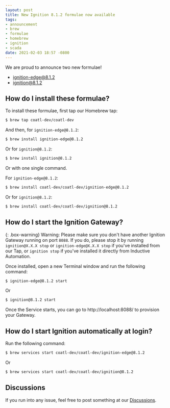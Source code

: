 ```yaml
---
layout: post
title: New Ignition 8.1.2 formulae now available
tags:
- announcement
- brew
- formulae
- homebrew
- ignition
- scada
date: 2021-02-03 18:57 -0800
---
```

We are proud to announce two new formulae!

- [ignition-edge@8.1.2](https://formulae.coatl.dev/formula/ignition-edge@8.1.2)
- [ignition@8.1.2](https://formulae.coatl.dev/formula/ignition@8.1.2)

## How do I install these formulae?
To install these formulae, first tap our Homebrew tap:

```bash
$ brew tap coatl-dev/coatl-dev
```

And then, for `ignition-edge@8.1.2`:

```bash
$ brew install ignition-edge@8.1.2
```

Or for `ignition@8.1.2`:

```bash
$ brew install ignition@8.1.2
```

Or with one single command.

For `ignition-edge@8.1.2`:

```bash
$ brew install coatl-dev/coatl-dev/ignition-edge@8.1.2
```

Or for `ignition@8.1.2`:

```bash
$ brew install coatl-dev/coatl-dev/ignition@8.1.2
```

## How do I start the Ignition Gateway?

{: .box-warning}
Warning: Please make sure you don't have another Ignition Gateway running on port `8088`. If you do, please stop it by running `ignition@X.X.X stop` or `ignition-edge@X.X.X stop` if you've installed from our Tap, or `ignition stop` if you've installed it directly from Inductive Automation.

Once installed, open a new Terminal window and run the following command:

```bash
$ ignition-edge@8.1.2 start
```

Or

```bash
$ ignition@8.1.2 start
```

Once the Service starts, you can go to http://localhost:8088/ to provision your Gateway.

## How do I start Ignition automatically at login?

Run the following command:

```bash
$ brew services start coatl-dev/coatl-dev/ignition-edge@8.1.2
```

Or

```bash
$ brew services start coatl-dev/coatl-dev/ignition@8.1.2
```

## Discussions

If you run into any issue, feel free to post something at our [Discussions](https://github.com/coatl-dev/discussions/discussions).
